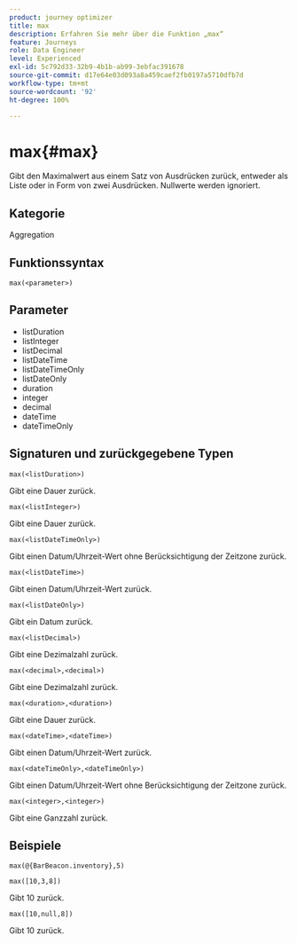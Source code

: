 ```yaml
---
product: journey optimizer
title: max
description: Erfahren Sie mehr über die Funktion „max“
feature: Journeys
role: Data Engineer
level: Experienced
exl-id: 5c792d33-32b9-4b1b-ab99-3ebfac391678
source-git-commit: d17e64e03d093a8a459caef2fb0197a5710dfb7d
workflow-type: tm+mt
source-wordcount: '92'
ht-degree: 100%

---
```


# max{#max}

Gibt den Maximalwert aus einem Satz von Ausdrücken zurück, entweder als Liste oder in Form von zwei Ausdrücken. Nullwerte werden ignoriert.

## Kategorie

Aggregation

## Funktionssyntax

`max(<parameter>)`

## Parameter

* listDuration
* listInteger
* listDecimal
* listDateTime
* listDateTimeOnly
* listDateOnly
* duration
* integer
* decimal
* dateTime
* dateTimeOnly

## Signaturen und zurückgegebene Typen

`max(<listDuration>)`

Gibt eine Dauer zurück.

`max(<listInteger>)`

Gibt eine Dauer zurück.

`max(<listDateTimeOnly>)`

Gibt einen Datum/Uhrzeit-Wert ohne Berücksichtigung der Zeitzone zurück.

`max(<listDateTime>)`

Gibt einen Datum/Uhrzeit-Wert zurück.

`max(<listDateOnly>)`

Gibt ein Datum zurück.

`max(<listDecimal>)`

Gibt eine Dezimalzahl zurück.

`max(<decimal>,<decimal>)`

Gibt eine Dezimalzahl zurück.

`max(<duration>,<duration>)`

Gibt eine Dauer zurück.

`max(<dateTime>,<dateTime>)`

Gibt einen Datum/Uhrzeit-Wert zurück.

`max(<dateTimeOnly>,<dateTimeOnly>)`

Gibt einen Datum/Uhrzeit-Wert ohne Berücksichtigung der Zeitzone zurück.

`max(<integer>,<integer>)`

Gibt eine Ganzzahl zurück.

## Beispiele

`max(@{BarBeacon.inventory},5)`

`max([10,3,8])`

Gibt 10 zurück.

`max([10,null,8])`

Gibt 10 zurück.
